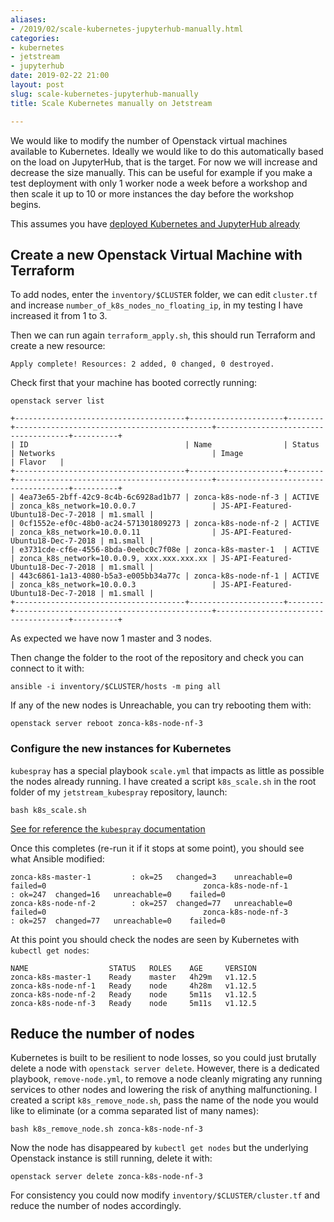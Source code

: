 ```yaml
---
aliases:
- /2019/02/scale-kubernetes-jupyterhub-manually.html
categories:
- kubernetes
- jetstream
- jupyterhub
date: 2019-02-22 21:00
layout: post
slug: scale-kubernetes-jupyterhub-manually
title: Scale Kubernetes manually on Jetstream

---
```


We would like to modify the number of Openstack virtual machines available to Kubernetes.
Ideally we would like to do this automatically based on the load on JupyterHub, that is the
target.
For now we will increase and decrease the size manually.
This can be useful for example if you make a test deployment with only 1 worker node a week
before a workshop and then scale it up to 10 or more instances the day before the workshop
begins.

This assumes you have [deployed Kubernetes and JupyterHub already](http://zonca.github.io/2019/02/kubernetes-jupyterhub-jetstream-kubespray.html)

## Create a new Openstack Virtual Machine with Terraform

To add nodes, enter the `inventory/$CLUSTER` folder, we can edit `cluster.tf` and increase `number_of_k8s_nodes_no_floating_ip`, in my testing I have increased it from 1 to 3.

Then we can run again `terraform_apply.sh`, this should run Terraform and create a new resource:

```
Apply complete! Resources: 2 added, 0 changed, 0 destroyed.
```

Check first that your machine has booted correctly running:

    openstack server list

```
+--------------------------------------+---------------------+--------+--------------------------------------------+-------------------------------------+----------+
| ID                                   | Name                | Status | Networks                                   | Image                               | Flavor   |
+--------------------------------------+---------------------+--------+--------------------------------------------+-------------------------------------+----------+
| 4ea73e65-2bff-42c9-8c4b-6c6928ad1b77 | zonca-k8s-node-nf-3 | ACTIVE | zonca_k8s_network=10.0.0.7                 | JS-API-Featured-Ubuntu18-Dec-7-2018 | m1.small |                                                       | 0cf1552e-ef0c-48b0-ac24-571301809273 | zonca-k8s-node-nf-2 | ACTIVE | zonca_k8s_network=10.0.0.11                | JS-API-Featured-Ubuntu18-Dec-7-2018 | m1.small |                                                       | e3731cde-cf6e-4556-8bda-0eebc0c7f08e | zonca-k8s-master-1  | ACTIVE | zonca_k8s_network=10.0.0.9, xxx.xxx.xxx.xx | JS-API-Featured-Ubuntu18-Dec-7-2018 | m1.small |
| 443c6861-1a13-4080-b5a3-e005bb34a77c | zonca-k8s-node-nf-1 | ACTIVE | zonca_k8s_network=10.0.0.3                 | JS-API-Featured-Ubuntu18-Dec-7-2018 | m1.small |
+--------------------------------------+---------------------+--------+--------------------------------------------+-------------------------------------+----------+
```

As expected we have now 1 master and 3 nodes.

Then change the folder to the root of the repository and check you can connect to it with:

    ansible -i inventory/$CLUSTER/hosts -m ping all

If any of the new nodes is Unreachable, you can try rebooting them with:

    openstack server reboot zonca-k8s-node-nf-3

### Configure the new instances for Kubernetes

`kubespray` has a special playbook `scale.yml` that impacts as little as possible the nodes
already running.
I have created a script `k8s_scale.sh` in the root folder of my `jetstream_kubespray` repository,
launch:

    bash k8s_scale.sh

[See for reference the `kubespray` documentation](https://github.com/kubernetes-sigs/kubespray/blob/master/docs/getting-started.md#adding-nodes)

Once this completes (re-run it if it stops at some point), you should see what Ansible modified:

```
zonca-k8s-master-1         : ok=25   changed=3    unreachable=0    failed=0                                   zonca-k8s-node-nf-1        : ok=247  changed=16   unreachable=0    failed=0
zonca-k8s-node-nf-2        : ok=257  changed=77   unreachable=0    failed=0                                   zonca-k8s-node-nf-3        : ok=257  changed=77   unreachable=0    failed=0
```

At this point you should check the nodes are seen by Kubernetes with `kubectl get nodes`:

```
NAME                  STATUS   ROLES    AGE     VERSION                                                       zonca-k8s-master-1    Ready    master   4h29m   v1.12.5                                                       zonca-k8s-node-nf-1   Ready    node     4h28m   v1.12.5                                                       zonca-k8s-node-nf-2   Ready    node     5m11s   v1.12.5                                                       zonca-k8s-node-nf-3   Ready    node     5m11s   v1.12.5
```

## Reduce the number of nodes

Kubernetes is built to be resilient to node losses, so you could just brutally delete a node with `openstack server delete`. However, there is a dedicated playbook, `remove-node.yml`, to remove a node cleanly migrating any running services to other nodes and lowering the risk of anything malfunctioning.
I created a script `k8s_remove_node.sh`, pass the name of the node you would like to eliminate (or a comma separated list of many names):

    bash k8s_remove_node.sh zonca-k8s-node-nf-3

Now the node has disappeared by `kubectl get nodes` but the underlying Openstack instance is still running, delete it with:

    openstack server delete zonca-k8s-node-nf-3

For consistency you could now modify `inventory/$CLUSTER/cluster.tf` and reduce the number of nodes accordingly.
